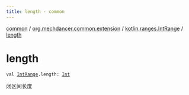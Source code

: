 ```yaml
---
title: length - common
---
```


[common](../../index.html) / [org.mechdancer.common.extension](../index.html) / [kotlin.ranges.IntRange](index.html) / [length](./length.html)

# length

`val `[`IntRange`](https://kotlinlang.org/api/latest/jvm/stdlib/kotlin.ranges/-int-range/index.html)`.length: `[`Int`](https://kotlinlang.org/api/latest/jvm/stdlib/kotlin/-int/index.html)

闭区间长度

